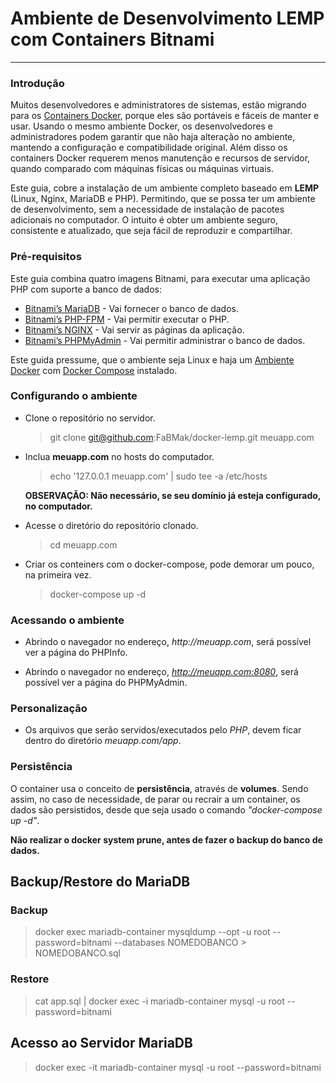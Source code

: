 # Ambiente de Desenvolvimento LEMP com Containers Bitnami

---

### Introdução

Muitos desenvolvedores e administratores de sistemas, estão migrando para os [Containers Docker](https://www.docker.com/what-docker), porque eles são portáveis e fáceis de manter e usar. Usando o mesmo ambiente Docker, os desenvolvedores e administradores podem garantir que não haja alteração no ambiente, mantendo a configuração e compatibilidade original. Além disso os containers Docker requerem menos manutenção e recursos de servidor, quando comparado com máquinas físicas ou máquinas virtuais.

Este guia, cobre a instalação de um ambiente completo baseado em **LEMP** (Linux, Nginx, MariaDB e PHP). Permitindo, que se possa ter um ambiente de desenvolvimento, sem a necessidade de instalação de pacotes adicionais no computador. O intuito é obter um ambiente seguro, consistente e atualizado, que seja fácil de reproduzir e compartilhar.

### Pré-requisitos

Este guia combina quatro imagens Bitnami, para executar uma aplicação PHP com suporte a banco de dados:

- [Bitnami’s MariaDB](https://github.com/bitnami/bitnami-docker-mariadb) - Vai fornecer o banco de dados.
- [Bitnami’s PHP-FPM](https://github.com/bitnami/bitnami-docker-php-fpm) - Vai permitir executar o PHP.
- [Bitnami’s NGINX](https://github.com/bitnami/bitnami-docker-nginx) - Vai servir as páginas da aplicação.
- [Bitnami’s PHPMyAdmin](https://hub.docker.com/r/bitnami/phpmyadmin) - Vai permitir administrar o banco de dados.

Este guida pressume, que o ambiente seja Linux e haja um [Ambiente Docker](https://www.docker.com/) com [Docker Compose](https://docs.docker.com/compose/) instalado.

### Configurando o ambiente

- Clone o repositório no servidor.

  > git clone git@github.com:FaBMak/docker-lemp.git meuapp.com

- Inclua **meuapp.com** no hosts do computador.

  > echo '127.0.0.1 meuapp.com' | sudo tee -a /etc/hosts

  **OBSERVAÇÃO: Não necessário, se seu domínio já esteja configurado, no computador.**

- Acesse o diretório do repositório clonado.

  > cd meuapp.com

- Criar os conteiners com o docker-compose, pode demorar um pouco, na primeira vez.

  > docker-compose up -d

### Acessando o ambiente

- Abrindo o navegador no endereço, _http://meuapp.com_, será possível ver a página do PHPInfo.

- Abrindo o navegador no endereço, _http://meuapp.com:8080_, será possível ver a página do PHPMyAdmin.

### Personalização

- Os arquivos que serão servidos/executados pelo _PHP_, devem ficar dentro do diretório _meuapp.com/app_.

### Persistência

O container usa o conceito de **persistência**, através de **volumes**. Sendo assim, no caso de necessidade, de parar ou recrair a um container, os dados são persistidos, desde que seja usado o comando _"docker-compose up -d"_.

**Não realizar o docker system prune, antes de fazer o backup do banco de dados.**

## Backup/Restore do MariaDB

### Backup

> docker exec mariadb-container mysqldump --opt -u root --password=bitnami --databases NOMEDOBANCO > NOMEDOBANCO.sql

### Restore

> cat app.sql | docker exec -i mariadb-container mysql -u root --password=bitnami

## Acesso ao Servidor MariaDB

> docker exec -it mariadb-container mysql -u root --password=bitnami
